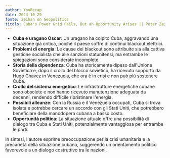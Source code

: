 ```yaml
---
author: YouRecap
date: 2024-10-29
fonte: Zeihan on Geopolitics
titolo: Cuba's Power Grid Fails, But an Opportunity Arises || Peter Zeihan
---
```


- **Cuba e uragano Oscar**: Un uragano ha colpito Cuba, aggravando una situazione già critica, poiché il paese soffre di continui blackout elettrici.
- **Problemi di energia**: Le cause dei blackout sono attribuite sia alla cattiva gestione socialista che alle sanzioni statunitensi, ma entrambe le spiegazioni sono considerate incomplete.
- **Storia della dipendenza**: Cuba ha storicamente dipeso dall'Unione Sovietica e, dopo il crollo del blocco sovietico, ha ricevuto supporto da Hugo Chavez in Venezuela, che ora è in crisi e non può più sostenere Cuba.
- **Crollo del sistema energetico**: Le infrastrutture energetiche cubane sono obsolete e non hanno ricevuto manutenzione adeguata da decenni, rendendo difficile ripristinare l'energia.
- **Possibili alleanze**: Con la Russia e il Venezuela occupati, Cuba si trova isolata e potrebbe cercare un accordo con gli Stati Uniti, che potrebbero beneficiare della manodopera cubana a basso costo.
- **Opportunità politica**: La situazione attuale offre una possibilità di dialogo tra Cuba e Stati Uniti, potenzialmente vantaggiosa per entrambe le parti.

In sintesi, l'autore esprime preoccupazione per la crisi umanitaria e la precarietà della situazione cubana, suggerendo un orientamento politico favorevole a un dialogo costruttivo tra le nazioni.
